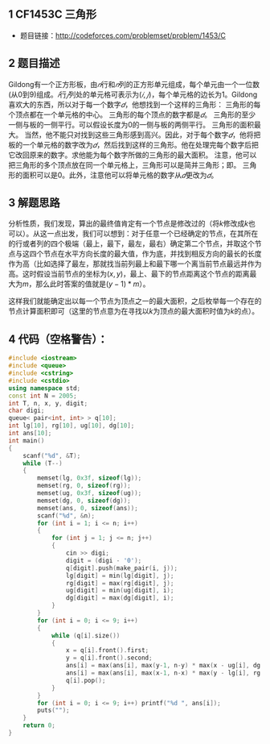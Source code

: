 ## 1 CF1453C 三角形
- 题目链接：http://codeforces.com/problemset/problem/1453/C

## 2 题目描述
Gildong有一个正方形板，由$𝑛$行和$𝑛$列的正方形单元组成，每个单元由一个一位数(从$0$到$9$)组成。$𝑖$行$𝑗$列处的单元格可表示为$(𝑖,𝑗)$，每个单元格的边长为$1$。Gildong喜欢大的东西，所以对于每一个数字$𝑑$，他想找到一个这样的三角形：
三角形的每个顶点都在一个单元格的中心。
三角形的每个顶点的数字都是$𝑑$。
三角形的至少一侧与板的一侧平行。可以假设长度为$0$的一侧与板的两侧平行。
三角形的面积最大。
当然，他不能只对找到这些三角形感到高兴。因此，对于每个数字$𝑑$，他将把板的一个单元格的数字改为$𝑑$，然后找到这样的三角形。他在处理完每个数字后把它改回原来的数字。求他能为每个数字所做的三角形的最大面积。
注意，他可以把三角形的多个顶点放在同一个单元格上，三角形可以是简并三角形；即。 三角形的面积可以是$0$。此外，注意他可以将单元格的数字从$𝑑$更改为$𝑑$。

## 3 解题思路

分析性质，我们发现，算出的最终值肯定有一个节点是修改过的（将$k$修改成$k$也可以）。从这一点出发，我们可以想到：对于任意一个已经确定的节点，在其所在的行或者列的四个极端（最上，最下，最左，最右）确定第二个节点，并取这个节点与这四个节点在水平方向长度的最大值，作为底，并找到相反方向的最长的长度作为高（比如选择了最左，那就找当前列最上和最下哪一个离当前节点最远并作为高。这时假设当前节点的坐标为$(x, y)$，最上、最下的节点距离这个节点的距离最大为$m$，那么此时答案的值就是$(y-1) * m$）。

这样我们就能确定出以每一个节点为顶点之一的最大面积，之后枚举每一个存在的节点计算面积即可（这里的节点意为在寻找以$k$为顶点的最大面积时值为$k$的点）。

## 4 代码（空格警告）：

```c++
#include <iostream>
#include <queue>
#include <cstring>
#include <cstdio>
using namespace std;
const int N = 2005;
int T, n, x, y, digit;
char digi;
queue< pair<int, int> > q[10];
int lg[10], rg[10], ug[10], dg[10];
int ans[10];
int main()
{
    scanf("%d", &T);
    while (T--)
    {
        memset(lg, 0x3f, sizeof(lg));
        memset(rg, 0, sizeof(rg));
        memset(ug, 0x3f, sizeof(ug));
        memset(dg, 0, sizeof(dg));
        memset(ans, 0, sizeof(ans));
        scanf("%d", &n);
        for (int i = 1; i <= n; i++)
        {
            for (int j = 1; j <= n; j++)
            {
                cin >> digi;
                digit = (digi - '0');
                q[digit].push(make_pair(i, j));
                lg[digit] = min(lg[digit], j);
                rg[digit] = max(rg[digit], j);
                ug[digit] = min(ug[digit], i);
                dg[digit] = max(dg[digit], i);
            }
        }
        for (int i = 0; i <= 9; i++)
        {
            while (q[i].size())
            {
                x = q[i].front().first;
                y = q[i].front().second;
                ans[i] = max(ans[i], max(y-1, n-y) * max(x - ug[i], dg[i] - x));
                ans[i] = max(ans[i], max(x-1, n-x) * max(y - lg[i], rg[i] - y));
                q[i].pop();
            }
        }
        for (int i = 0; i <= 9; i++) printf("%d ", ans[i]);
        puts("");
    }
    return 0;
}
```

